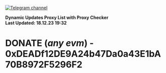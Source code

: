 [![Telegram channel](https://img.shields.io/endpoint?url=https://runkit.io/damiankrawczyk/telegram-badge/branches/master?url=https://t.me/n4z4v0d)](https://t.me/n4z4v0d) 

**Dynamic Updates Proxy List with Proxy Checker**  
**Last Updated: 18.12.23 19:32**

# DONATE (_any evm_) - 0xDEADf12DE9A24b47Da0a43E1bA70B8972F5296F2
